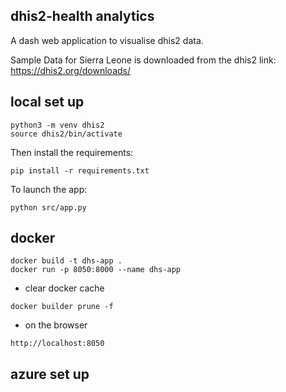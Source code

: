 
## dhis2-health analytics

A dash web application to visualise dhis2 data.

Sample Data for Sierra Leone is downloaded from the dhis2 link: https://dhis2.org/downloads/

## local set up

```
python3 -m venv dhis2
source dhis2/bin/activate

```
Then install the requirements:

```
pip install -r requirements.txt
```

To launch the app:
```
python src/app.py
```

## docker
```
docker build -t dhs-app .
docker run -p 8050:8000 --name dhs-app
```

- clear docker cache
```
docker builder prune -f 
```
- on the browser
```
http://localhost:8050
```

## azure set up
